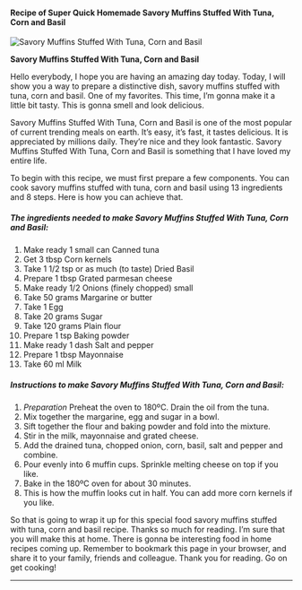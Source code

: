            

#### Recipe of Super Quick Homemade Savory Muffins Stuffed With Tuna, Corn and Basil

![Savory Muffins Stuffed With Tuna, Corn and Basil](https://img-global.cpcdn.com/recipes/4916692948877312/751x532cq70/savory-muffins-stuffed-with-tuna-corn-and-basil-recipe-main-photo.jpg)

**Savory Muffins Stuffed With Tuna, Corn and Basil**

Hello everybody, I hope you are having an amazing day today. Today, I will show you a way to prepare a distinctive dish, savory muffins stuffed with tuna, corn and basil. One of my favorites. This time, I’m gonna make it a little bit tasty. This is gonna smell and look delicious.

Savory Muffins Stuffed With Tuna, Corn and Basil is one of the most popular of current trending meals on earth. It’s easy, it’s fast, it tastes delicious. It is appreciated by millions daily. They’re nice and they look fantastic. Savory Muffins Stuffed With Tuna, Corn and Basil is something that I have loved my entire life.

To begin with this recipe, we must first prepare a few components. You can cook savory muffins stuffed with tuna, corn and basil using 13 ingredients and 8 steps. Here is how you can achieve that.

##### The ingredients needed to make Savory Muffins Stuffed With Tuna, Corn and Basil:

1.  Make ready 1 small can Canned tuna
2.  Get 3 tbsp Corn kernels
3.  Take 1 1/2 tsp or as much (to taste) Dried Basil
4.  Prepare 1 tbsp Grated parmesan cheese
5.  Make ready 1/2 Onions (finely chopped) small
6.  Take 50 grams Margarine or butter
7.  Take 1 Egg
8.  Take 20 grams Sugar
9.  Take 120 grams Plain flour
10.  Prepare 1 tsp Baking powder
11.  Make ready 1 dash Salt and pepper
12.  Prepare 1 tbsp Mayonnaise
13.  Take 60 ml Milk

##### Instructions to make Savory Muffins Stuffed With Tuna, Corn and Basil:

1.  _Preparation_ Preheat the oven to 180ºC. Drain the oil from the tuna.
2.  Mix together the margarine, egg and sugar in a bowl.
3.  Sift together the flour and baking powder and fold into the mixture.
4.  Stir in the milk, mayonnaise and grated cheese.
5.  Add the drained tuna, chopped onion, corn, basil, salt and pepper and combine.
6.  Pour evenly into 6 muffin cups. Sprinkle melting cheese on top if you like.
7.  Bake in the 180ºC oven for about 30 minutes.
8.  This is how the muffin looks cut in half. You can add more corn kernels if you like.

So that is going to wrap it up for this special food savory muffins stuffed with tuna, corn and basil recipe. Thanks so much for reading. I’m sure that you will make this at home. There is gonna be interesting food in home recipes coming up. Remember to bookmark this page in your browser, and share it to your family, friends and colleague. Thank you for reading. Go on get cooking!

* * *